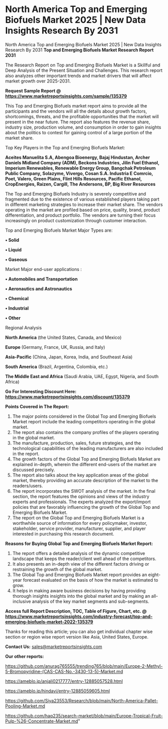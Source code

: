 # North America Top and Emerging Biofuels Market 2025 | New Data Insights Research By 2031
North America Top and Emerging Biofuels Market 2025 | New Data Insights Research By 2031
<strong>Top and Emerging Biofuels Market Research Report 2031</strong>

The Research Report on Top and Emerging Biofuels Market is a Skillful and Deep Analysis of the Present Situation and Challenges. This research report also analyzes other important trends and market drivers that will affect market growth over 2025-2031.

<strong>Request Sample Report @ <a href=https://www.marketreportsinsights.com/sample/135379>https://www.marketreportsinsights.com/sample/135379</a></strong>

This Top and Emerging Biofuels market report aims to provide all the participants and the vendors will all the details about growth factors, shortcomings, threats, and the profitable opportunities that the market will present in the near future. The report also features the revenue share, industry size, production volume, and consumption in order to gain insights about the politics to contest for gaining control of a large portion of the market share.

Top Key Players in the Top and Emerging Biofuels Market:

<strong>Aceites Manuelita S.A, Abengoa Bioenergy, Bajaj Hindustan, Archer Daniels Midland Company (ADM), Beckons Industries, Jilin Fuel Ethanol, Imperium Renewables, Renewable Energy Group, Bangchak Petroleum Public Company, Solazyme, Vivergo, Cosan S.A. Industria E Comrcio, Poet, Valero, Green Plains, Flint Hills Resources, Pacific Ethanol, CropEnergies, Raizen, Cargill, The Andersons, BP, Big River Resources</strong>

The Top and Emerging Biofuels Industry is severely competitive and fragmented due to the existence of various established players taking part in different marketing strategies to increase their market share. The vendors operating in the market are profiled based on price, quality, brand, product differentiation, and product portfolio. The vendors are turning their focus increasingly on product customization through customer interaction.

Top and Emerging Biofuels Market Major Types are:

<strong>• Solid

• Liquid

• Gaseous</strong>

Market Major end-user applications :

<strong>• Automobiles and Transportation

• Aeronautics and Astronautics

• Chemical

• Industrial

• Other</strong>

Regional Analysis

</u><strong><b>North America</b></strong> (the United States, Canada, and Mexico)

<strong><b>Europe </b></strong>(Germany, France, UK, Russia, and Italy)

<strong><b>Asia-Pacific</b></strong> (China, Japan, Korea, India, and Southeast Asia)

<strong><b>South America</b></strong> (Brazil, Argentina, Colombia, etc.)

<strong><b>The Middle East and Africa</b></strong> (Saudi Arabia, UAE, Egypt, Nigeria, and South Africa)

<strong>Go For Interesting Discount Here: <a href=https://www.marketreportsinsights.com/discount/135379>https://www.marketreportsinsights.com/discount/135379</a></strong>

<strong>Points Covered in The Report:</strong>
<ol>
  <li>The major points considered in the Global Top and Emerging Biofuels Market report include the leading competitors operating in the global market.</li>
  <li>The report also contains the company profiles of the players operating in the global market.</li>
  <li>The manufacture, production, sales, future strategies, and the technological capabilities of the leading manufacturers are also included in the report.</li>
  <li>The growth factors of the Global Top and Emerging Biofuels Market are explained in-depth, wherein the different end-users of the market are discussed precisely.</li>
  <li>The report also talks about the key application areas of the global market, thereby providing an accurate description of the market to the readers/users.</li>
  <li>The report incorporates the SWOT analysis of the market. In the final section, the report features the opinions and views of the industry experts and professionals. The experts analyzed the export/import policies that are favorably influencing the growth of the Global Top and Emerging Biofuels Market.</li>
  <li>The report on the Global Top and Emerging Biofuels Market is a worthwhile source of information for every policymaker, investor, stakeholder, service provider, manufacturer, supplier, and player interested in purchasing this research document.</li>
</ol>
<strong>Reasons for Buying Global Top and Emerging Biofuels Market Report:</strong>

<ol>
  <li>The report offers a detailed analysis of the dynamic competitive landscape that keeps the reader/client well ahead of the competitors.</li>
  <li>It also presents an in-depth view of the different factors driving or restraining the growth of the global market.</li>
  <li>The Global Top and Emerging Biofuels Market report provides an eight-year forecast evaluated on the basis of how the market is estimated to grow.</li>
  <li>It helps in making aware business decisions by having providing thorough insights insights into the global market and by making an all-inclusive analysis of the key market segments and sub-segments.</li>
</ol>
<strong>Access full Report Description, TOC, Table of Figure, Chart, etc. @ <a href=https://www.marketreportsinsights.com/industry-forecast/top-and-emerging-biofuels-market-2022-135379>https://www.marketreportsinsights.com/industry-forecast/top-and-emerging-biofuels-market-2022-135379</a></strong>


Thanks for reading this article; you can also get individual chapter wise section or region wise report version like Asia, United States, Europe.

<strong>Contact Us:</strong>
sales@marketreportsinsights.com

<strong>Our other reports:</strong>

<a href=https://github.com/anurag765555/trending765/blob/main/Europe-2-Methyl-5-Bromopyridine-(CAS-CAS-No.-3430-13-5)-Market.md>https://github.com/anurag765555/trending765/blob/main/Europe-2-Methyl-5-Bromopyridine-(CAS-CAS-No.-3430-13-5)-Market.md</a>

<a href=https://ameblo.jp/anjali0217777/entry-12885057528.html>https://ameblo.jp/anjali0217777/entry-12885057528.html</a>

<a href=https://ameblo.jp/hindavi/entry-12885059605.html>https://ameblo.jp/hindavi/entry-12885059605.html</a>

<a href=https://github.com/Siya23553/Research/blob/main/North-America-Pallet-Pooling-Market.md>https://github.com/Siya23553/Research/blob/main/North-America-Pallet-Pooling-Market.md</a>

<a href=https://github.com/haq235/search-market/blob/main/Europe-Tropical-Fruit-Pulp-%26-Concentrate-Market.md>https://github.com/haq235/search-market/blob/main/Europe-Tropical-Fruit-Pulp-%26-Concentrate-Market.md</a>"
